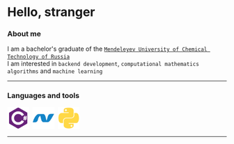 # Hello, stranger

### About me
I am a bachelor's graduate of the [`Mendeleyev University of Chemical Technology of Russia`](https://www.muctr.ru/)  
I am interested in `backend development`, `computational mathematics algorithms` and `machine learning`

---

### Languages and tools

<div>
    <img src="https://raw.githubusercontent.com/devicons/devicon/master/icons/csharp/csharp-plain.svg" title="C#" alt="C#" width="50" height="50"/>&nbsp;
    <img src="https://raw.githubusercontent.com/devicons/devicon/master/icons/dot-net/dot-net-plain.svg" title="dotnet" alt="dotnet" width="50" height="50"/>&nbsp;
    <img src="https://raw.githubusercontent.com/devicons/devicon/master/icons/python/python-plain.svg" title="Python" alt="Python" width="50" height="50"/>&nbsp;
</div>

---

<!-- ### Some stats

<div>
    <img src="https://github-readme-stats.vercel.app/api/top-langs/?username=skaiaht&layout=compact&theme=dark"  width="500"/>
</div> -->
